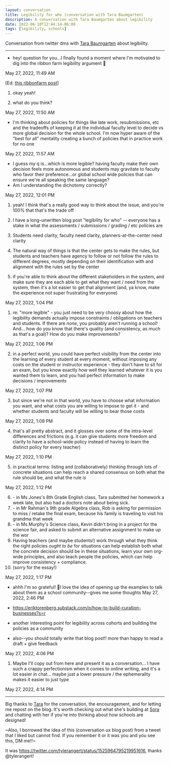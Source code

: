 ```yaml
---
layout: conversation
title: Legibility for who (conversation with Tara Baumgarten)
description: A conversation with Tara Baumgarten about legibility
date: 2022-06-10T12:44:14-06:00
tags: [legibility, schools]
---
```


Conversation from twitter dms with [Tara Baumgarten](https://twitter.com/TaraLifBaum) about legibility.

---

- hey! question for you...I finally found a moment where I'm motivated to dig into the ribbon farm legibility argument 🎉

May 27, 2022, 11:49 AM


[Ed: [this ribbonfarm post](https://www.ribbonfarm.com/2010/07/26/a-big-little-idea-called-legibility/)] 

1. okay yeah!

2. what do you think?

May 27, 2022, 11:50 AM

- I'm thinking about policies for things like late work, resubmissions, etc and the tradeoffs of keeping it at the individual faculty level to decide vs more global decision for the whole school. I'm now hyper aware of the "best for all" mentality creating a bunch of policies that in practice work for no one

May 27, 2022, 11:57 AM

- I guess my q is...which is more legible? having faculty make their own decision feels more autonomous and students may gravitate to faculty who favor their preference...or global school wide policies that can ensure we're all speaking the same language?
- Am I understanding the dichotomy correctly?

May 27, 2022, 12:01 PM

1. yeah! I think that's a really good way to think about the issue, and you're 100% that that's the trade off

1. I have a long-unwritten blog post "legibility for who" -- everyone has a stake in what the assessments / submissions / grading / etc policies are

1. Students need clarity, faculty need clarity, planners-at-the-center need clarity

1. The natural way of things is that the center gets to make the rules, but students and teachers have agency to follow or not follow the rules to different degrees, mostly depending on their identification with and alignment with the rules set by the center

1. if you're able to think about the different stakeholders in the system, and make sure they are each able to get what they want / need from the system, then it's a lot easier to get that alignment (and, ya know, make the experience not super frustrating for everyone)

May 27, 2022, 1:04 PM

1. re: "more legible" - you just need to be very choosy about how the legibility demands actually impose constraints / obligations on teachers and students. If there are _none_, you probably aren't running a school! And... how do you know that there's quality (and consistency, as much as that's a goal)? How do you make improvements?

May 27, 2022, 1:06 PM

2. in a perfect world, you could have perfect visibility from the center into the learning of every student at every moment, without imposing any costs on the student or instructor experience - they don't have to sit for an exam, but you know exactly how well they learned whatever it is you wanted them to learn, and you had perfect information to make decisions / improvements

May 27, 2022, 1:07 PM

3. but since we're not in that world, you have to choose what information you want, and what costs you are willing to impose to get it - and whether students and faculty will be willing to bear those costs

May 27, 2022, 1:09 PM

4. that's all pretty abstract, and it glosses over some of the intra-level differences and frictions (e.g. it can give students more freedom and clarity to have a school-wide policy instead of having to learn the distinct policy for every teacher)

May 27, 2022, 1:10 PM

5. in practical terms: listing and (collaboratively) thinking through lots of concrete situations can help reach a shared consensus on both what the rule should be, and what the rule _is_

May 27, 2022, 1:12 PM

6. \- in Ms Jones's 8th Grade English class, Tara submitted her homework a week late, but also had a doctors note about being sick.
7. \- in Mr Rahman's 9th grade Algebra class, Rob is asking for permission to miss / retake the final exam, because his family is traveling to visit his grandma that week
8. \- in Ms Murphy's Science class, Kevin didn't bring in a project for the science fair, and asked to submit an alternative assignment to make up the wor
9. Having teachers (and maybe students!) work through what they think the right policies _ought to be_ for situations can help establish both what the concrete decision should be in these situations, learn your own org-wide principles, and also teach people the policies, which can help improve consistency + compliance.
10. (sorry for the essay!)

May 27, 2022, 1:17 PM

- ahhh I'm so grateful! 🙏I love the idea of opening up the examples to talk about them as a school community--gives me some thoughts
  May 27, 2022, 2:46 PM
- https://eriktorenberg.substack.com/p/how-to-build-curation-businesses?s=r

- another interesting point for legibility across cohorts and building the policies as a community

-  also--you should totally write that blog post!! more than happy to read a draft + give feedback

May 27, 2022, 4:06 PM

1. Maybe I'll copy out from here and present it as a conversation... I have such a crappy perfectionism when it comes to online writing, and it's a lot easier in chat... maybe just a lower pressure / the ephemerality makes it easier to just type

May 27, 2022, 4:14 PM

---

Big thanks to [Tara](https://twitter.com/TaraLifBaum) for the conversation, the encouragement, and for letting me repost on the blog. It's worth checking out what she's building at
[Sora](https://twitter.com/soraschools) and chatting with her if you're into
thinking about how schools are designed!

~Also, I borrowed the idea of this (conversation ux blog post) from a tweet that I liked but cannot find. If you remember it or it was you and you see this, DM me!!~ 

It was https://twitter.com/tylerangert/status/1525964795219951616, thanks @tylerangert!
